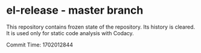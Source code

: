 # el-release - master branch

This repository contains frozen state of the repository.
Its history is cleared. It is used only for static code
analysis with Codacy.

Commit Time: 1702012844